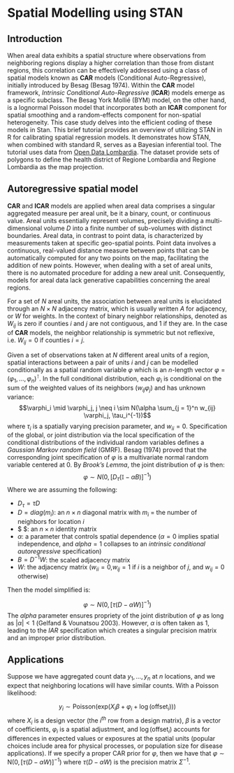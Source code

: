Spatial Modelling using STAN
================

## Introduction

When areal data exhibits a spatial structure where observations from
neighboring regions display a higher correlation than those from distant
regions, this correlation can be effectively addressed using a class of
spatial models known as **CAR** models (Conditional Auto-Regressive),
initially introduced by Besag (Besag 1974). Within the **CAR** model
framework, *Intrinsic Conditional Auto-Regressive* (**ICAR**) models
emerge as a specific subclass. The Besag York Mollié (BYM) model, on the
other hand, is a lognormal Poisson model that incorporates both an
**ICAR** component for spatial smoothing and a random-effects component
for non-spatial heterogeneity. This case study delves into the efficient
coding of these models in Stan. This brief tutorial provides an overview
of utilizing STAN in R for calibrating spatial regression models. It
demonstrates how STAN, when combined with standard R, serves as a
Bayesian inferential tool. The tutorial uses data from [Open Data
Lombardia](https://www.dati.lombardia.it/). The dataset provide sets of
polygons to define the health district of Regione Lombardia and Regione
Lombardia as the map projection.

## Autoregressive spatial model

**CAR** and **ICAR** models are applied when areal data comprises a
singular aggregated measure per areal unit, be it a binary, count, or
continuous value. Areal units essentially represent volumes, precisely
dividing a multi-dimensional volume $D$ into a finite number of
sub-volumes with distinct boundaries. Areal data, in contrast to point
data, is characterized by measurements taken at specific geo-spatial
points. Point data involves a continuous, real-valued distance measure
between points that can be automatically computed for any two points on
the map, facilitating the addition of new points. However, when dealing
with a set of areal units, there is no automated procedure for adding a
new areal unit. Consequently, models for areal data lack generative
capabilities concerning the areal regions.

For a set of $N$ areal units, the association between areal units is
elucidated through an $N \times N$ adjacency matrix, which is usually
written $A$ for adjacency, or $W$ for weights. In the context of binary
neighbor relationships, denoted as $W_{ij}$ is zero if counties $i$ and
$j$ are not contiguous, and $1$ if they are. In the case of **CAR**
models, the neighbor relationship is symmetric but not reflexive,
i.e. $W_{ij} = 0$ if counties $i = j$.

Given a set of observations taken at $N$ different areal units of a
region, spatial interactions between a pair of units $i$ and $j$ can be
modelled conditionally as a spatial random variable $\varphi$ which is
an $n$-length vector
$\varphi = (\varphi_1,\ldots,\varphi_n)^{\intercal}$. In the full
conditional distribution, each $\varphi_i$ is conditional on the sum of
the weighted values of its neighbors $(w_{ij}\varphi_j)$ and has unknown
variance:
$$\varphi_i \mid \varphi_j, j \neq i \sim N(\alpha \sum_{j = 1}^n w_{ij} \varphi_j, \tau_i^{-1})$$
where $\tau_i$ is a spatially varying precision parameter, and
$w_{ii} = 0$. Specification of the global, or joint distribution via the
local specification of the conditional distributions of the individual
random variables defines a *Gaussian Markov random field* (GMRF). Besag
(1974) proved that the corresponding joint specification of $\varphi$ is
a multivariate normal random variable centered at $0$. By *Brook’s
Lemma*, the joint distribution of $\varphi$ is then:
$$\varphi \sim N(0, [D_\tau (\mathbb{I}  - \alpha B)]^{-1})$$ Where we
are assuming the following:

- $D_\tau = \tau D$
- $D=diag(m_i)$: an $n \times n$ diagonal matrix with $m_i$ = the number
  of neighbors for location $i$
- \$ \$: an $n \times n$ identity matrix
- $\alpha$: a parameter that controls spatial dependence ($\alpha = 0$
  implies spatial independence, and $alpha = 1$ collapses to an
  *intrinsic conditional autoregressive* specification)
- $B=D^{−1}W$: the scaled adjacency matrix
- $W$: the adjacency matrix ($w_{ii}=0$,$w_{ij} = 1$ if $i$ is a
  neighbor of $j$, and $w_{ij}=0$ otherwise)

Then the model simplified is:

$$\varphi \sim N(0, [\tau (D - \alpha W)]^{-1})$$ The $alpha$ parameter
ensures propriety of the joint distribution of $\varphi$ as long as
$|\alpha| < 1$ (Gelfand & Vounatsou 2003). However, $\alpha$ is often
taken as $1$, leading to the *IAR* specification which creates a
singular precision matrix and an improper prior distribution.

## Applications

Suppose we have aggregated count data $y_1,\ldots,y_n$ at $n$ locations,
and we expect that neighboring locations will have similar counts. With
a Poisson likelihood:

$$y_i \sim \text{Poisson}(\text{exp}(X_{i} \beta + \varphi_i + \log(\text{offset}_i)))$$
where $X_i$ is a design vector (the $i^{th}$ row from a design matrix),
$\beta$ is a vector of coefficients, $\varphi_i$ is a spatial
adjustment, and $\log(\text{offset}_i)$ accounts for differences in
expected values or exposures at the spatial units (popular choices
include area for physical processes, or population size for disease
applications). If we specify a proper CAR prior for $\varphi$, then we
have that $\varphi \sim \text{N}(0, [\tau (D - \alpha W)]^{-1})$ where
$\tau (D - \alpha W)$ is the precision matrix $\Sigma^{-1}$.
